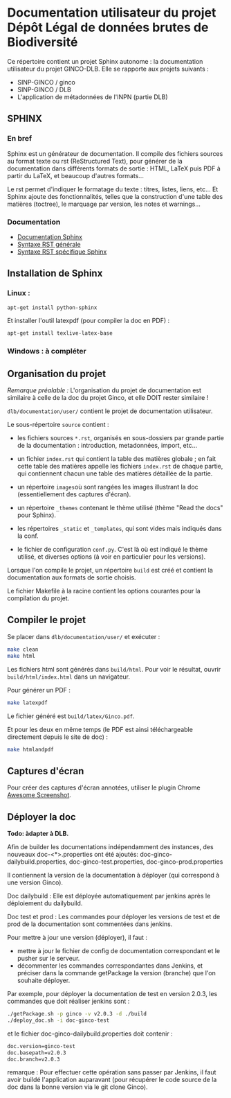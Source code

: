 # Documentation utilisateur du projet Dépôt Légal de données brutes de Biodiversité 

Ce répertoire contient un projet Sphinx autonome : la documentation utilisateur du projet GINCO-DLB. Elle se rapporte aux 
 projets suivants : 
 
* SINP-GINCO / ginco
* SINP-GINCO / DLB 
* L'application de métadonnées de l'INPN (partie DLB)

## SPHINX

### En bref

Sphinx est un générateur de documentation. Il compile des fichiers sources au format texte ou rst
(ReStructured Text), pour générer de la documentation dans différents formats de sortie : HTML, LaTeX 
 puis PDF à partir du LaTeX, et beaucoup d'autres formats... 
 
Le rst permet d'indiquer le formatage du texte : titres, listes, liens, etc... 
Et Sphinx ajoute des fonctionnalités, telles que la construction d'une table des matières (toctree), 
le marquage par version, les notes et warnings... 

### Documentation

* [Documentation Sphinx](http://www.sphinx-doc.org/en/stable/)
* [Syntaxe RST générale](http://www.sphinx-doc.org/en/stable/rest.html)
* [Syntaxe RST spécifique Sphinx](http://www.sphinx-doc.org/en/stable/markup/index.html)

## Installation de Sphinx

### Linux : 

```bash
apt-get install python-sphinx
```
Et installer l'outil latexpdf (pour compiler la doc en PDF) :

```bash
apt-get install texlive-latex-base
```

### Windows : à compléter

## Organisation du projet

_Remarque préalable :_ L'organisation du projet de documentation est similaire à celle de la doc du projet Ginco, et elle DOIT 
 rester similaire ! 

`dlb/documentation/user/` contient le projet de documentation utilisateur.

Le sous-répertoire `source` contient : 

* les fichiers sources `*.rst`, organisés en sous-dossiers par grande partie de la documentation : 
  introduction, metadonnées, import, etc...
    
* un fichier `index.rst` qui contient la table des matières globale ; en fait cette table des matières 
  appelle les fichiers `index.rst` de chaque partie, qui contiennent chacun une table des matières 
  détaillée de la partie. 
  
* un répertoire `images`où sont rangées les images illustrant la doc (essentiellement des captures d'écran). 

* un répertoire `_themes` contenant le thème utilisé (thème "Read the docs" pour Sphinx). 

* les répertoires `_static` et  `_templates`, qui sont vides mais indiqués dans la conf. 

* le fichier de configuration `conf.py`. C'est là où est indiqué le thème utilisé, et diverses options 
  (à voir en particulier pour les versions). 
 
Lorsque l'on compile le projet, un répertoire `build` est créé et contient la documentation aux formats de sortie 
choisis.
  
Le fichier Makefile à la racine contient les options courantes pour la compilation du projet.

## Compiler le projet

Se placer dans `dlb/documentation/user/` et exécuter : 

```bash
make clean
make html
```
Les fichiers html sont générés dans `build/html`. Pour voir le résultat, ouvrir `build/html/index.html`
dans un navigateur. 

Pour générer un PDF : 

```bash
make latexpdf
```
Le fichier généré est `build/latex/Ginco.pdf`. 

Et pour les deux en même temps (le PDF est ainsi téléchargeable directement depuis le site de doc) :

```bash
make htmlandpdf
```

## Captures d'écran

Pour créer des captures d'écran annotées, utiliser le plugin Chrome 
[Awesome Screenshot](https://chrome.google.com/webstore/detail/awesome-screenshot-screen/nlipoenfbbikpbjkfpfillcgkoblgpmj?hl=fr&gl=FR). 

## Déployer la doc

**Todo: àdapter à DLB.**

Afin de builder les documentations indépendamment des instances, des nouveaux doc-<*>.properties ont été ajoutés: doc-ginco-dailybuild.properties, doc-ginco-test.properties, doc-ginco-prod.properties

Il contiennent la version de la documentation à déployer (qui correspond à une version Ginco).

Doc dailybuild :
Elle est déployée automatiquement par jenkins après le déploiement du dailybuild.

Doc test et prod :
Les commandes pour déployer les versions de test et de prod de la documentation sont commentées dans jenkins.

Pour mettre à jour une version (déployer), il faut :
 - mettre à jour le fichier de config de documentation correspondant et le pusher sur le serveur.
 - décommenter les commandes correspondantes dans Jenkins, et préciser dans la commande getPackage la version (branche) que l'on souhaite déployer. 

Par exemple, pour déployer la documentation de test en version 2.0.3, les commandes que doit réaliser jenkins sont :
```bash
./getPackage.sh -p ginco -v v2.0.3 -d ./build
./deploy_doc.sh -i doc-ginco-test
```
et le fichier doc-ginco-dailybuild.properties doit contenir :
```bash
doc.version=ginco-test
doc.basepath=v2.0.3
doc.branch=v2.0.3
```

remarque : Pour effectuer cette opération sans passer par Jenkins, il faut avoir buildé l'application auparavant (pour récupérer le code source de la doc dans la bonne version via le git clone Ginco).
